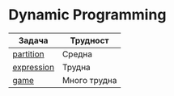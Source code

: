 # Dynamic Programming

| Задача | Трудност |
| ---------- | ---------- |
| [partition](https://arena.olimpiici.com/#/catalog/308/problem/100866) | Средна |
| [expression](https://arena.olimpiici.com/#/catalog/167/problem/100395) | Трудна |
| [game](https://arena.olimpiici.com/#/catalog/234/problem/100628) | Много трудна |

